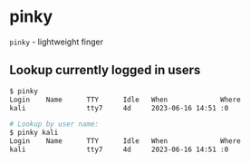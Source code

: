 # pinky

`pinky` - lightweight finger

## Lookup currently logged in users
```bash
$ pinky
Login    Name      TTY      Idle   When             Where
kali               tty7     4d     2023-06-16 14:51 :0

# Lookup by user name:
$ pinky kali
Login    Name      TTY      Idle   When             Where
kali               tty7     4d     2023-06-16 14:51 :0
```
